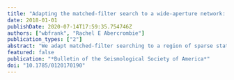 ```yaml
---
title: "Adapting the matched-filter search to a wide-aperture network: an aftershock sequence and an earthquake swarm in Connecticut"
date: 2018-01-01
publishDate: 2020-07-14T17:59:35.754746Z
authors: ["wbfrank", "Rachel E Abercrombie"]
publication_types: ["2"]
abstract: "We adapt matched-filter searching to a region of sparse stations and seismicity, and demonstrate that earthquake detection can be significantly enhanced. The Earthscope Transportable Array (TA) increased the density of broadband seismometers in New England from 2013 until 2015, allowing for a higher resolution characterization of the regional seismicity. During this time, there were two transient increases in seismicity rates in Connecticut: one in August 2014 near the town of Deep River and one shortly after in January 2015 near Plainfield. Using the TA stations along with regional permanent stations, we implement a network-based matched-filter search to find events that have escaped previous detection during these bursts of seismicity. Applying a matched-filter approach in a region of sparse seismicity with a distributed regional network presents two challenges. First, a standard matched-filter search imposes a fixed template event duration across the seismic network; this constraint is not appropriate for the waveforms of shallow crustal seismicity that vary significantly with epicentral distance. We adapt the matched-filter algorithm to produce a network correlation coefficient sum that is properly weighted by the duration of the seismic wavetrain that varies across the network. Second, the low seismicity means there are few events to use as templates. We develop a recursive method to expand the catalog using newly identified earthquakes as template events in the following iteration of the matched-filter search. With these improvements in place, we are able to implement a matched-filter search that identifies three times more events than the regional catalog. Thanks to our denser catalog and precise relative locations, we observe an aftershock sequence following an $M$ 2.6 mainshock near Deep River and a swarmlike sequence without any clear mainshock in Plainfield."
featured: false
publication: "*Bulletin of the Seismological Society of America*"
doi: "10.1785/0120170190"
---
```


